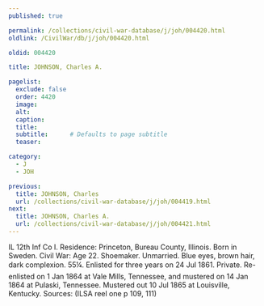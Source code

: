 ```yaml
---
published: true

permalink: /collections/civil-war-database/j/joh/004420.html
oldlink: /CivilWar/db/j/joh/004420.html

oldid: 004420

title: JOHNSON, Charles A.

pagelist:
  exclude: false
  order: 4420
  image: 
  alt:
  caption:
  title:
  subtitle:      # Defaults to page subtitle
  teaser:

category: 
  - J 
  - JOH

previous:
  title: JOHNSON, Charles
  url: /collections/civil-war-database/j/joh/004419.html  
next:
  title: JOHNSON, Charles A.
  url: /collections/civil-war-database/j/joh/004421.html   
---
```

IL 12th Inf Co I. Residence: Princeton, Bureau County, Illinois. Born in Sweden. Civil War: Age 22. Shoemaker. Unmarried. Blue eyes, brown hair, dark complexion. 5&#146;5&frac14;&#148;. Enlisted for three years on 24 Jul 1861. Private. Re-enlisted on 1 Jan 1864 at Vale Mills, Tennessee, and mustered on 14 Jan 1864 at Pulaski, Tennessee. Mustered out 10 Jul 1865 at Louisville, Kentucky. Sources: (ILSA reel one p 109, 111)